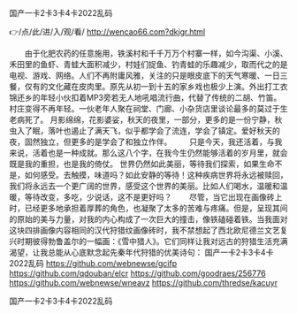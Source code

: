 
国产一卡2卡3卡4卡2022乱码




👉/点/此/进/入/观/看/ http://wencao66.com?dkjgr.html




　　由于化肥农药的任意施用，铁溪村和千千万万个村寨一样，如今沟渠、小溪、禾田里的鱼虾、青蛙大面积减少，村娃们捉鱼、钓青蛙的乐趣减少，取而代之的是电视、游戏、网络。人们不再附庸风雅，关注的只是眼皮底下的天气寒暖、一日三餐，仅有的文化藏在皮肉里。原先从初一到十五的家乡戏也极少上演。外出打工衣锦还乡的年轻小伙扣着MP3旁若无人地吼唱流行曲，代替了传统的二胡、竹笛。村庄变得不再年轻。一伙老年人聚在祠堂、门廊、小杂货店里谈论最多的莫过于生老病死了。
	月影绵绵，花影婆娑，秋天的夜里，一部分，更多的是一份宁静，秋虫入了眠，落叶也遏止了满天飞，似乎都学会了流连，学会了镇定。爱好秋天的夜，固然独立，但更多的是学会了和独立作伴。
　　只是今天，我还活着，与我来说，活着也是一种成就。那么这八个字，在我今生仍然能够活着的岁月里，就会既是我的重担，也是我的倚仗。
世界仍然如此美丽，等待我们探索，如果生命不是，如何感受。去触摸，味道吗？如此安静的等待！这种疾病世界将永远被赎回，我们将永远去一个更广阔的世界，感受这个世界的美丽。比如人们喝水，温暖和温暖，等待改变，多吃，少说话，这不是更好吗？
　　尽管，当它出现在画像砖上时，已经更多地承担着厚葬的角色，也凝聚了太多的苦难与疼痛。但是，呈现其间的原始的美与力量，对我的内心构成了一次巨大的撞击，像铁磕碰着铁。当我面对这块四排画像内容相同的汉代狩猎纹画像砖时，我不禁想起了西北欧尼德兰文艺复兴时期彼得勃鲁盖尔的一幅画：《雪中猎人》。它们同样让我对远古的狩猎生活充满渴望，让我总能从心底默念起先秦年代狩猎的优美诗句：
国产一卡2卡3卡4卡2022乱码 https://github.com/webnewse/gcifp
https://github.com/qdouban/elcr
https://github.com/goodraes/256776
https://github.com/webnewse/wneavz
https://github.com/thredse/kacuyr





国产一卡2卡3卡4卡2022乱码
